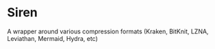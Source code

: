 # Siren
A wrapper around various compression formats (Kraken, BitKnit, LZNA, Leviathan, Mermaid, Hydra, etc)
